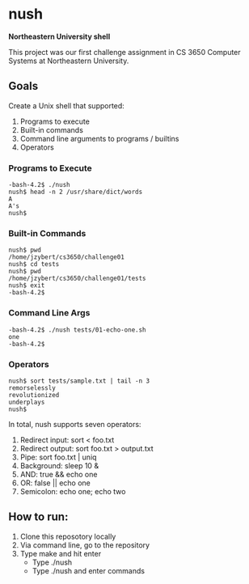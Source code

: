 # nush
**Northeastern University shell**

This project was our first challenge assignment in CS 3650 Computer Systems at Northeastern University. 

## Goals
Create a Unix shell that supported:
1. Programs to execute
2. Built-in commands
3. Command line arguments to programs / builtins
4. Operators

### Programs to Execute
```
-bash-4.2$ ./nush
nush$ head -n 2 /usr/share/dict/words
A
A's
nush$
```

### Built-in Commands
```
nush$ pwd
/home/jzybert/cs3650/challenge01
nush$ cd tests
nush$ pwd
/home/jzybert/cs3650/challenge01/tests
nush$ exit
-bash-4.2$
```

### Command Line Args
```
-bash-4.2$ ./nush tests/01-echo-one.sh
one
-bash-4.2$
```

### Operators
```
nush$ sort tests/sample.txt | tail -n 3
remorselessly
revolutionized
underplays
nush$
```

In total, nush supports seven operators:
1. Redirect input: sort < foo.txt
2. Redirect output: sort foo.txt > output.txt
3. Pipe: sort foo.txt | uniq
4. Background: sleep 10 &
5. AND: true && echo one
6. OR: false || echo one
7. Semicolon: echo one; echo two

## How to run:
1. Clone this reposotory locally
2. Via command line, go to the repository
3. Type make and hit enter
	* Type ./nush <command-line-args>
	* Type ./nush and enter commands
